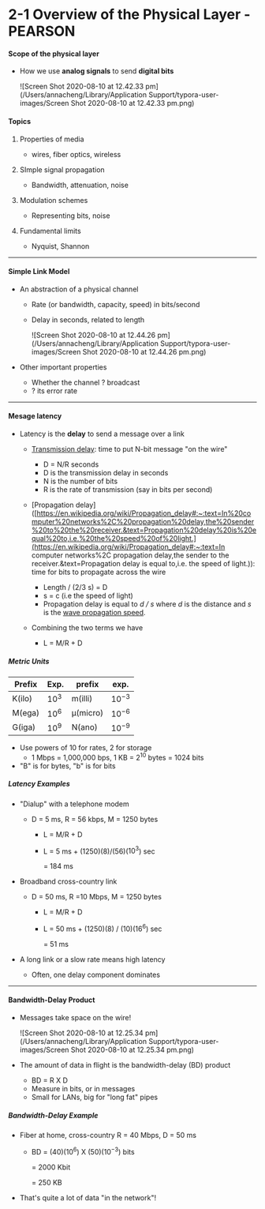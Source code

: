 # 2-1 Overview of the Physical Layer - PEARSON

#### Scope of the physical layer

* How we use **analog signals** to send **digital bits**

  ![Screen Shot 2020-08-10 at 12.42.33 pm](/Users/annacheng/Library/Application Support/typora-user-images/Screen Shot 2020-08-10 at 12.42.33 pm.png)

#### Topics

1. Properties of media
   - wires, fiber optics, wireless

2. SImple signal propagation
   * Bandwidth, attenuation, noise
3. Modulation schemes
   * Representing bits, noise
4. Fundamental limits
   * Nyquist, Shannon

---

#### Simple Link Model

* An abstraction of a physical channel

  * Rate (or bandwidth, capacity, speed) in bits/second

  * Delay in seconds, related to length

    ![Screen Shot 2020-08-10 at 12.44.26 pm](/Users/annacheng/Library/Application Support/typora-user-images/Screen Shot 2020-08-10 at 12.44.26 pm.png)

* Other important properties

  * Whether the channel ? broadcast
  * ? its error rate

---

#### Mesage latency

* Latency is the **delay** to send a message over a link

  * [Transmission delay](https://en.wikipedia.org/wiki/Transmission_delay): time to put N-bit message "on the wire"
    * D = N/R seconds
    * D is the transmission delay in seconds
    * N is the number of bits
    * R is the rate of transmission (say in bits per second)
  * [Propagation delay]([https://en.wikipedia.org/wiki/Propagation_delay#:~:text=In%20computer%20networks%2C%20propagation%20delay,the%20sender%20to%20the%20receiver.&text=Propagation%20delay%20is%20equal%20to,i.e.%20the%20speed%20of%20light.](https://en.wikipedia.org/wiki/Propagation_delay#:~:text=In computer networks%2C propagation delay,the sender to the receiver.&text=Propagation delay is equal to,i.e. the speed of light.)): time for bits to propagate across the wire
    * Length / (2/3 s) = D
    * s = c (i.e the speed of light)
    * Propagation delay is equal to *d / s* where *d* is the distance and *s* is the [wave propagation speed](https://en.wikipedia.org/wiki/Wave_propagation_speed).

  * Combining the two terms we have
    * L = M/R + D

##### Metric Units

| Prefix | Exp.   | prefix   | exp.      |
| ------ | ------ | -------- | --------- |
| K(ilo) | $10^3$ | m(illi)  | $10^{-3}$ |
| M(ega) | $10^6$ | μ(micro) | $10^{-6}$ |
| G(iga) | $10^9$ | N(ano)   | $10^{-9}$ |

* Use powers of 10 for rates, 2 for storage
  * 1 Mbps = 1,000,000 bps, 1 KB = $2^{10}$ bytes = 1024 bits
* "B" is for bytes, "b" is for bits

##### Latency Examples

* "Dialup" with a telephone modem

  * D = 5 ms, R = 56 kbps, M = 1250 bytes

    * L = M/R + D

    * L = 5 ms + (1250)(8)/(56)($10^3$) sec 

      = 184 ms

* Broadband cross-country link

  * D = 50 ms, R =10 Mbps, M = 1250 bytes

    * L = M/R + D

    * L = 50 ms + (1250)(8) / (10)($16^6$) sec 

      = 51 ms

* A long link or a slow rate means high latency

  * Often, one delay component dominates

---

#### Bandwidth-Delay Product

* Messages take space on the wire! 

  ![Screen Shot 2020-08-10 at 12.25.34 pm](/Users/annacheng/Library/Application Support/typora-user-images/Screen Shot 2020-08-10 at 12.25.34 pm.png)

  

* The amount of data in flight is the bandwidth-delay (BD) product

  * BD = R X D
  * Measure in bits, or in messages
  * Small for LANs, big for "long fat" pipes

##### Bandwidth-Delay Example

* Fiber at home, cross-country R = 40 Mbps, D = 50 ms

  * BD = (40)($10^6$) X (50)($10^{-3}$) bits

    = 2000 Kbit

    = 250 KB

* That's quite a lot of data "in the network"!

